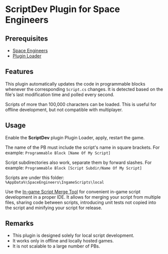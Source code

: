 # ScriptDev Plugin for Space Engineers

## Prerequisites

- [Space Engineers](https://store.steampowered.com/app/244850/Space_Engineers/)
- [Plugin Loader](https://github.com/sepluginloader)

## Features

This plugin automatically updates the code in programmable blocks
whenever the corresponding `Script.cs` changes. It is detected based
on the file's last modification time and polled every second.

Scripts of more than 100,000 characters can be loaded. This is useful
for offline development, but not compatible with multiplayer.

## Usage

Enable the **ScriptDev** plugin Plugin Loader, apply, restart the game.

The name of the PB must include the script's name in square brackets.
For example: `Programmable Block [Name Of My Script]`

Script subdirectories also work, separate them by forward slashes.
For example: `Programmable Block [Script Subdir/Name Of My Script]`

Scripts are under this folder: `%AppData%\SpaceEngineers\IngameScripts\local`

Use the [In-game Script Merge Tool](https://github.com/viktor-ferenczi/se-script-merge)
for convenient in-game script development in a proper IDE. It allows for
merging your script from multiple files, sharing code between scripts,
introducing unit tests not copied into the script and minifying your 
script for release.

## Remarks

- This plugin is designed solely for local script development.
- It works only in offline and locally hosted games.
- It is not scalable to a large number of PBs.